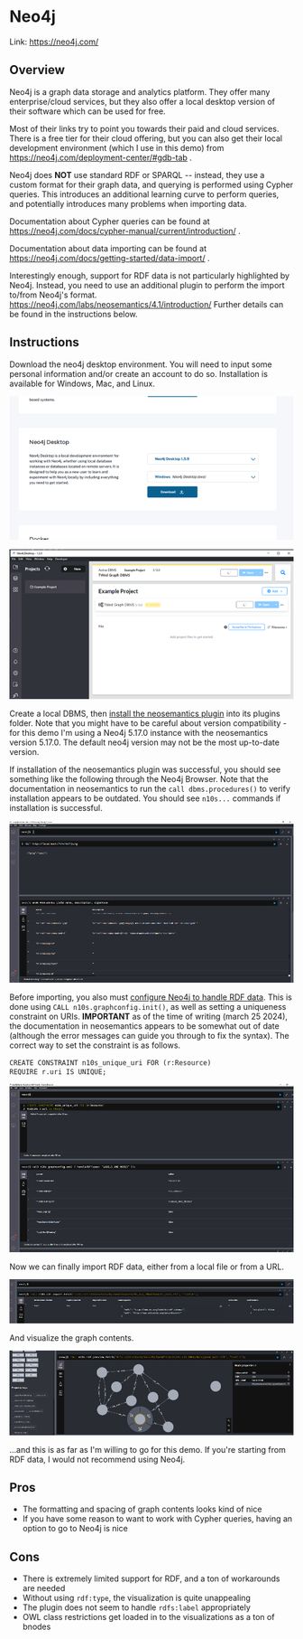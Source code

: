 # Neo4j

Link: https://neo4j.com/

## Overview

Neo4j is a graph data storage and analytics platform. They offer many enterprise/cloud services, but they also offer
a local desktop version of their software which can be used for free.

Most of their links try to point you towards their paid and cloud services. There is a free tier for their cloud offering,
but you can also get their local development environment (which I use in this demo) from https://neo4j.com/deployment-center/#gdb-tab .

Neo4j does **NOT** use standard RDF or SPARQL -- instead, they use a custom format for their graph data, and querying
is performed using Cypher queries. This introduces an additional learning curve to perform queries, and potentially
introduces many problems when importing data. 

Documentation about Cypher queries can be found at https://neo4j.com/docs/cypher-manual/current/introduction/ .

Documentation about data importing can be found at  https://neo4j.com/docs/getting-started/data-import/ . 

Interestingly enough, support for RDF data is not particularly highlighted by Neo4j. Instead, you need to use an
additional plugin to perform the import to/from Neo4j's format. https://neo4j.com/labs/neosemantics/4.1/introduction/
Further details can be found in the instructions below.

## Instructions

Download the neo4j desktop environment. You will need to input some personal information and/or create an account to
do so. Installation is available for Windows, Mac, and Linux.

![step1](../images/neo4j_step1.png)

![step2](../images/neo4j_step2.png)

Create a local DBMS, then [install the neosemantics plugin](https://neo4j.com/labs/neosemantics/5.14/install/) into
its plugins folder. Note that you might have to be careful about version compatibility - for this demo I'm using a
Neo4j 5.17.0 instance with the neosemantics version 5.17.0. The default neo4j version may not be the most up-to-date
version.

If installation of the neosemantics plugin was successful, you should see something like the following through the
Neo4j Browser. Note that the documentation in neosemantics to run the `call dbms.procedures()` to verify installation
appears to be outdated. You should see `n10s...` commands if installation is successful.

![step3](../images/neo4j_step3.png)

Before importing, you also must [configure Neo4j to handle RDF data](https://neo4j.com/labs/neosemantics/5.14/config/).
This is done using `CALL n10s.graphconfig.init()`, as well as setting a uniqueness constraint on URIs. **IMPORTANT** as
of the time of writing (march 25 2024), the documentation in neosemantics appears to be somewhat out of date 
(although the error messages can guide you through to fix the syntax).
The correct way to set the constraint is as follows.

```
CREATE CONSTRAINT n10s_unique_uri FOR (r:Resource)
REQUIRE r.uri IS UNIQUE;
```

![step4](../images/neo4j_step4.png)

Now we can finally import RDF data, either from a local file or from a URL.

![step5](../images/neo4j_step5.png)

And visualize the graph contents.

![step6](../images/neo4j_step6.png)

...and this is as far as I'm willing to go for this demo. If you're starting from RDF data, I would not recommend
using Neo4j.

## Pros

- The formatting and spacing of graph contents looks kind of nice
- If you have some reason to want to work with Cypher queries, having an option to go to Neo4j is nice

## Cons

- There is extremely limited support for RDF, and a ton of workarounds are needed
- Without using `rdf:type`, the visualization is quite unappealing
- The plugin does not seem to handle `rdfs:label` appropriately
- OWL class restrictions get loaded in to the visualizations as a ton of bnodes
